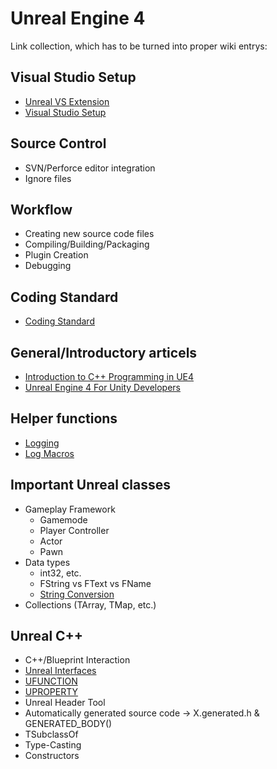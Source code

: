 # Unreal Engine 4

Link collection, which has to be turned into proper wiki entrys:

## Visual Studio Setup
* [Unreal VS Extension](https://docs.unrealengine.com/latest/INT/Programming/Development/VisualStudioSetup/UnrealVS/)
* [Visual Studio Setup](https://docs.unrealengine.com/latest/INT/Programming/Development/VisualStudioSetup/)

## Source Control
* SVN/Perforce editor integration
* Ignore files

## Workflow
* Creating new source code files
* Compiling/Building/Packaging
* Plugin Creation
* Debugging

## Coding Standard
* [Coding Standard](https://docs.unrealengine.com/latest/INT/Programming/Development/CodingStandard/#comments)

## General/Introductory articels
* [Introduction to C++ Programming in UE4](https://docs.unrealengine.com/latest/INT/Programming/Introduction/index.html)
* [Unreal Engine 4 For Unity Developers](https://docs.unrealengine.com/latest/INT/GettingStarted/FromUnity/)

## Helper functions
* [Logging](https://wiki.unrealengine.com/Logs,_Printing_Messages_To_Yourself_During_Runtime)
* [Log Macros](https://wiki.unrealengine.com/Log_Macro_with_Netmode_and_Colour)

## Important Unreal classes
* Gameplay Framework
	* Gamemode
	* Player Controller
	* Actor
	* Pawn
* Data types
	* int32, etc.
	* FString vs FText vs FName
	* [String Conversion](https://wiki.unrealengine.com/String_Conversions:_FString_to_FName,_FString_to_Int32,_Float_to_FString)
* Collections (TArray, TMap, etc.)

## Unreal C++
* C++/Blueprint Interaction 
* [Unreal Interfaces](https://wiki.unrealengine.com/Interfaces_in_C%2B%2B)
* [UFUNCTION](https://wiki.unrealengine.com/UFUNCTION)
* [UPROPERTY](https://wiki.unrealengine.com/UPROPERTY)
* Unreal Header Tool
* Automatically generated source code -> X.generated.h & GENERATED_BODY()
* TSubclassOf<T>
* Type-Casting
* Constructors
